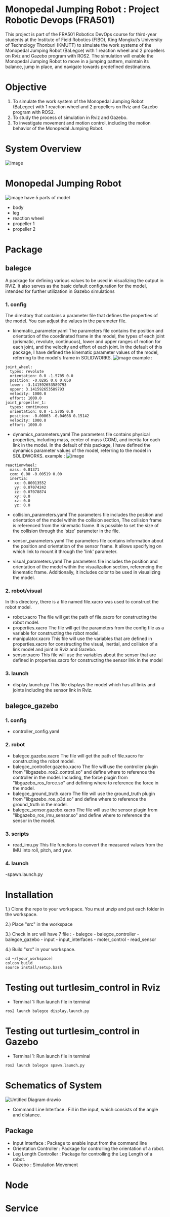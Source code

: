 # Monopedal Jumping Robot : Project Robotic Devops (FRA501)
This project is part of the FRA501 Robotics DevOps course for third-year students at the Institute of Field Robotics (FIBO), King Mongkut’s University of Technology Thonburi (KMUTT) to simulate the work systems of the Monopedal Jumping Robot (BaLegce) with 1 reaction wheel and 2 propellers on Rviz and Gazebo program with ROS2. The simulation will enable the Monopedal Jumping Robot to move in a jumping pattern, maintain its balance, jump in place, and navigate towards predefined destinations.

# Objective
1. To simulate the work system of the Monopedal Jumping Robot (BaLegce) with 1 reaction wheel and 2 propellers on Rviz and Gazebo program with ROS2.
2. To study the process of simulation in Rviz and Gazebo.
3. To investigate movement and motion control, including the motion behavior of the Monopedal Jumping Robot.

# System Overview 
![image](https://github.com/TanawatPawanta/src/assets/119843578/24f40170-1477-4297-b6b8-99b757d27798)

# Monopedal Jumping Robot
![image](https://github.com/TanawatPawanta/BaLEGce/assets/119843578/98602a57-ede2-49ee-b536-92f153c84349)
have 5 parts of model
- body
- leg
- reaction wheel
- propeller 1
- propeller 2

# Package
## balegce
A package for defining various values to be used in visualizing the output in RVIZ. It also serves as the basic default configuration for the model, intended for further utilization in Gazebo simulations
### 1. config
The directory that contains a parameter file that defines the properties of the model. You can adjust the values in the parameter file.
- kinematic_parameter.yaml
The parameters file contains the position and orientation of the coordinated frame in the model, the types of each joint (prismatic, revolute, continuous), lower and upper ranges of motion for each joint, and the velocity and effort of each joint. In the default of this package, I have defined the kinematic parameter values of the model, referring to the model’s frame in SOLIDWORKS.
![image](https://github.com/TanawatPawanta/BaLEGce/assets/119843578/ad54a09c-ffc6-483e-a624-e530f8b81595)
example : 
```
joint_wheel:
  types: revolute
  orientation: 0.0 -1.5705 0.0
  position: -0.0295 0.0 0.050
  lower: -3.141592653589793
  upper: 3.141592653589793
  velocity: 1000.0
  effort: 1000.0
joint_propeller_1:
  types: continuous
  orientation: 0.0 -1.5705 0.0
  position: -0.00063 -0.04668 0.15142
  velocity: 1000.0
  effort: 1000.0
```
- dynamics_parameters.yaml
The parameters file contains physical properties, including mass, center of mass (COM), and inertia for each link in the model. In the default of this package, I have defined the dynamics parameter values of the model, referring to the model in SOLIDWORKS.
example :
![image](https://github.com/TanawatPawanta/BaLEGce/assets/119843578/c8764e67-4f0d-4748-a932-3a0131a094bc)
```
reactionwheel: 
  mass: 0.01371
  com: 0.00 -0.00519 0.00
  inertia:
    xx: 0.00013552
    yy: 0.07074242
    zz: 0.07078874
    xy: 0.0
    xz: 0.0
    yz: 0.0
```
- collision_parameters.yaml
The parameters file includes the position and orientation of the model within the collision section, The collision frame is referenced from the kinematic frame. It is possible to set the size of the collision through the 'size' parameter in the file.

- sensor_parameters.yaml
The parameters file contains information about the position and orientation of the sensor frame. It allows specifying on which link to mount it through the 'link' parameter.

- visual_parameters.yaml
The parameters file includes the position and orientation of the model within the visualization section, referencing the kinematic frame. Additionally, it includes color to be used in visualizing the model.

### 2. robot/visual
In this directory, there is a file named file.xacro was used to construct the robot model.
- robot.xacro
The file will get the path of file.xacro for constructing the robot model.
- properties.xacro
The file will get the parameters from the config file as a variable for constructing the robot model.
- manipulator.xacro
This file will use the variables that are defined in properties.xacro for constructing the visual, inertial, and collision of a link model and joint in Rviz and Gazebo.
- sensor.xacro
This file will use the variables about the sensor that are defined in properties.xacro for constructing the sensor link in the model

### 3. launch
- display.launch.py
This file displays the model which has all links and joints including the sensor link in Rviz. 

## balegce_gazebo
### 1. config
- controller_config.yaml

### 2. robot
- balegce.gazebo.xacro
The file will get the path of file.xacro for constructing the robot model.
- balegce_controller.gazebo.xacro
The file will use the controller plugin from "libgazebo_ros2_control.so" and define where to reference the controller in the model. Including, the force plugin from "libgazebo_ros_force.so" and defining where to reference the force in the model.
- balegce_ground_truth.xacro
The file will use the ground_truth plugin from "libgazebo_ros_p3d.so" and define where to reference the ground_truth in the model. 
- balegce_sensor.gazebo.xacro
The file will use the sensor plugin from "libgazebo_ros_imu_sensor.so" and define where to reference the sensor in the model. 

### 3. scripts
- read_imu.py
This file functions to convert the measured values from the IMU into roll, pitch, and yaw.

### 4. launch
-spawn.launch.py



# Installation

1.) Clone the repo to your workspace. You must unzip and put each folder in the workspace.

2.) Place "src" in the workspace

3.) Check in src will have 7 file :
    - balegce
    - balegce_controller
    - balegce_gazebo
    - input
    - input_interfaces
    - moter_control
    - read_sensor

4.) Build "src" in your workspace.
```
cd ~/[your_workspace]
colcon build 
source install/setup.bash
```

# Testing out turtlesim_control in **Rviz**
- Terminal 1: Run launch file in terminal
```
ros2 launch balegce display.launch.py
```

# Testing out turtlesim_control in **Gazebo**
- Terminal 1: Run launch file in terminal
```
ros2 launch balegce spawn.launch.py
```

# Schematics of System
![Untitled Diagram drawio](https://github.com/TanawatPawanta/src/assets/119843578/6c28736e-a969-4754-8d2b-3aaeefbd6f7b)
- Command Line Interface : Fill in the input, which consists of the angle and distance.
## Package
- Input Interface : Package to enable input from the command line
- Orientation Controller : Package for controlling the orientation of a robot.
- Leg Length Controller : Package for controlling the Leg Length of a robot.
- Gazebo : Simulation Movement

# Node

# Service

